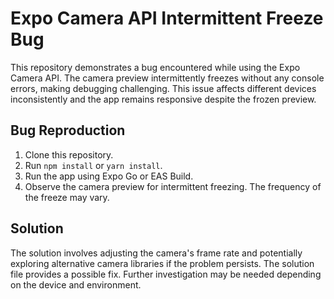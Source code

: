 # Expo Camera API Intermittent Freeze Bug

This repository demonstrates a bug encountered while using the Expo Camera API. The camera preview intermittently freezes without any console errors, making debugging challenging. This issue affects different devices inconsistently and the app remains responsive despite the frozen preview.

## Bug Reproduction

1. Clone this repository.
2. Run `npm install` or `yarn install`.
3. Run the app using Expo Go or EAS Build.
4. Observe the camera preview for intermittent freezing.  The frequency of the freeze may vary.

## Solution

The solution involves adjusting the camera's frame rate and potentially exploring alternative camera libraries if the problem persists. The solution file provides a possible fix.  Further investigation may be needed depending on the device and environment.